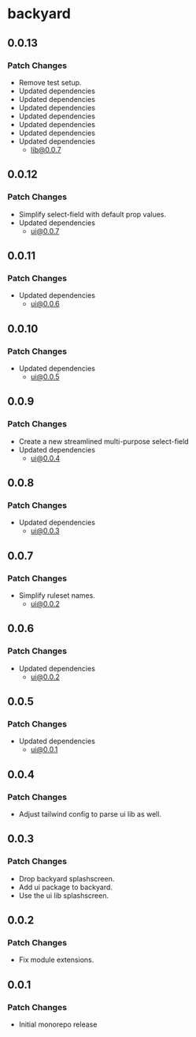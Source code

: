 # backyard

## 0.0.13

### Patch Changes

- Remove test setup.
- Updated dependencies
- Updated dependencies
- Updated dependencies
- Updated dependencies
- Updated dependencies
- Updated dependencies
- Updated dependencies
  - lib@0.0.7

## 0.0.12

### Patch Changes

- Simplify select-field with default prop values.
- Updated dependencies
  - ui@0.0.7

## 0.0.11

### Patch Changes

- Updated dependencies
  - ui@0.0.6

## 0.0.10

### Patch Changes

- Updated dependencies
  - ui@0.0.5

## 0.0.9

### Patch Changes

- Create a new streamlined multi-purpose select-field
- Updated dependencies
  - ui@0.0.4

## 0.0.8

### Patch Changes

- Updated dependencies
  - ui@0.0.3

## 0.0.7

### Patch Changes

- Simplify ruleset names.
  - ui@0.0.2

## 0.0.6

### Patch Changes

- Updated dependencies
  - ui@0.0.2

## 0.0.5

### Patch Changes

- Updated dependencies
  - ui@0.0.1

## 0.0.4

### Patch Changes

- Adjust tailwind config to parse ui lib as well.

## 0.0.3

### Patch Changes

- Drop backyard splashscreen.
- Add ui package to backyard.
- Use the ui lib splashscreen.

## 0.0.2

### Patch Changes

- Fix module extensions.

## 0.0.1

### Patch Changes

- Initial monorepo release
